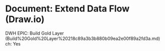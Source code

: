 # Document: Extend Data Flow (Draw.io)

DWH EPIC: Build Gold Layer (Build%20Gold%20Layer%20218c89a3b3b880b09ea2e00f89a2fd3a.md)
ch: Yes